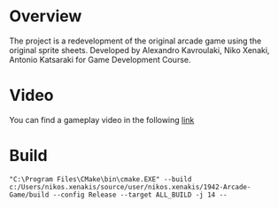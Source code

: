 # Overview
The project is a redevelopment of the original arcade game using the original sprite sheets.
Developed by Alexandro Kavroulaki, Niko Xenaki, Antonio Katsaraki for Game Development Course.

# Video
You can find a gameplay video in the following [link](https://www.youtube.com/watch?v=DqQoP_M39lQ)

# Build
```
"C:\Program Files\CMake\bin\cmake.EXE" --build c:/Users/nikos.xenakis/source/user/nikos.xenakis/1942-Arcade-Game/build --config Release --target ALL_BUILD -j 14 --
```